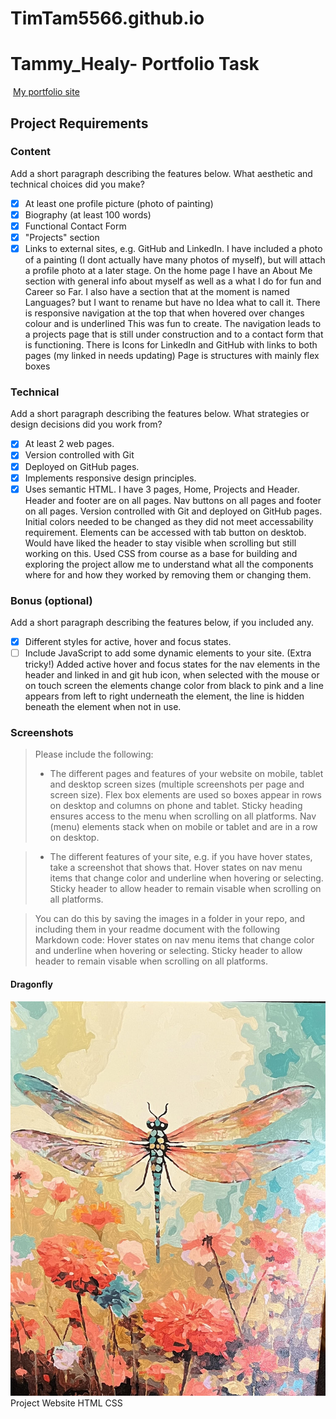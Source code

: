 # TimTam5566.github.io
# Tammy_Healy- Portfolio Task
​
[My portfolio site](TimTam5566.github.io)
​
## Project Requirements

### Content
 Add a short paragraph describing the features below. What aesthetic and technical choices did you make? 
- [x] At least one profile picture (photo of painting)
- [x] Biography (at least 100 words)
- [x] Functional Contact Form
- [x] "Projects" section
- [x] Links to external sites, e.g. GitHub and LinkedIn.
I have included a photo of a painting (I dont actually have many photos of myself), but will attach a profile photo at a later stage. 
On the home page I have an About Me section with general info about myself as well as a what I do for fun and Career so Far. 
I also have a section that at the moment is named Languages? but I want to rename but have no Idea what to call it. There is responsive 
navigation at the top that when hovered over changes colour and is underlined This was fun to create. The navigation leads to a projects page 
that is still under construction and to a contact form that is functioning. There is Icons for LinkedIn and GitHub with links to both pages 
(my linked in needs updating) Page is structures with mainly flex boxes 

### Technical
 Add a short paragraph describing the features below. What strategies or design decisions did you work from? 
- [x] At least 2 web pages.
- [x] Version controlled with Git
- [x] Deployed on GitHub pages.
- [x] Implements responsive design principles.
- [x] Uses semantic HTML.
I have 3 pages, Home, Projects and Header. Header and footer are on all pages. 
Nav buttons on all pages and footer on all pages. Version controlled with Git
and deployed on GitHub pages. Initial colors needed to be changed as they did not meet accessability 
requirement. Elements can be accessed with tab button on desktob. Would have liked the header to 
stay visible when scrolling but still working on this. Used CSS from course as a base for building and 
exploring the project allow me to understand what all the components where for and how they worked
by removing them or changing them. 

### Bonus (optional)
 Add a short paragraph describing the features below, if you included any. 
- [X] Different styles for active, hover and focus states.
- [ ] Include JavaScript to add some dynamic elements to your site. (Extra tricky!)
​Added active hover and focus states for the nav elements in the header and linked in and git hub icon, when selected with
the mouse or on touch screen the elements change color from black to pink and a line appears from left
to right underneath the element, the line is hidden beneath the element when not in use.

### Screenshots
> Please include the following:
> - The different pages and features of your website on mobile, tablet and desktop screen sizes (multiple screenshots per page and screen size).
Flex box elements are used so boxes appear in rows on desktop and columns on phone and tablet. Sticky heading ensures access to the menu
when scrolling on all platforms. Nav (menu) elements stack when on mobile or tablet and are in a row on desktop. 

> - The different features of your site, e.g. if you have hover states, take a screenshot that shows that.
Hover states on nav menu items that change color and underline when hovering or selecting. Sticky header to allow header to remain visable 
when scrolling on all platforms.  
 
>You can do this by saving the images in a folder in your repo, and including them in your readme document with the following Markdown code: 
Hover states on nav menu items that change color and underline when hovering or selecting. Sticky header to allow header to remain visable 
when scrolling on all platforms.

####  Dragonfly 
![Painting of a dragonfly hovering above a flower bed in pastel colours of green, pink, orage, blue and green.](images/images/dragonfly.jpg)Project Website HTML CSS
